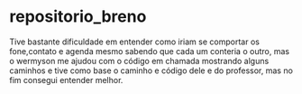# repositorio_breno


Tive bastante dificuldade em entender como iriam se comportar os fone,contato e agenda mesmo sabendo que cada um conteria o outro, mas o wermyson me ajudou com o código em chamada mostrando alguns caminhos e tive como base o caminho e código dele e do professor, mas no fim consegui entender melhor.